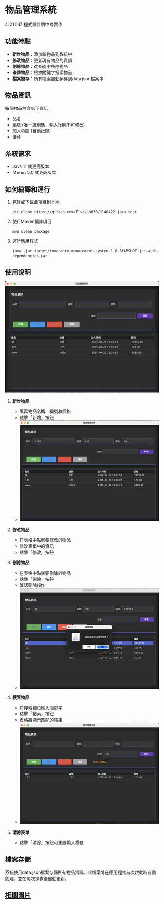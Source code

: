 # 物品管理系統

41211147 程式設計期中考實作

## 功能特點

- **新增物品**：添加新物品到系統中
- **修改物品**：更新現有物品的資訊
- **刪除物品**：從系統中移除物品
- **查詢物品**：根據關鍵字搜索物品
- **檔案儲存**：所有檔案自動保存到data.json檔案中

## 物品資訊

每個物品包含以下資訊：
- 品名
- 編號 (唯一識別碼，輸入後則不可修改)
- 加入時間 (自動記錄)
- 價格

## 系統需求

- Java 11 或更高版本
- Maven 3.6 或更高版本

## 如何編譯和運行

1. 克隆或下載此項目到本地
   ```
   git clone https://github.com/ElvisLo030/1140422-java-test
   ```

2. 使用Maven編譯項目
   ```
   mvn clean package
   ```

3. 運行應用程式
   ```
   java -jar target/inventory-management-system-1.0-SNAPSHOT-jar-with-dependencies.jar
   ```

## 使用說明

![](https://github.com/ElvisLo030/1140422-java-test/blob/main/photo/01.png)

1. **新增物品**
   - 填寫物品名稱、編號和價格
   - 點擊「新增」按鈕
   - ![](https://github.com/ElvisLo030/1140422-java-test/blob/main/photo/02.png)

2. **修改物品**
   - 在表格中點擊要修改的物品
   - 修改表單中的資訊
   - 點擊「修改」按鈕

3. **刪除物品**
   - 在表格中點擊要刪除的物品
   - 點擊「刪除」按鈕
   - 確認刪除操作
   - ![](https://github.com/ElvisLo030/1140422-java-test/blob/main/photo/04.png)

4. **搜索物品**
   - 在搜索欄位輸入關鍵字
   - 點擊「搜索」按鈕
   - 表格將顯示匹配的結果
   - ![](https://github.com/ElvisLo030/1140422-java-test/blob/main/photo/06.png)

5. **清除表單**
   - 點擊「清除」按鈕可重置輸入欄位

## 檔案存儲

系統使用data.json檔案存儲所有物品資訊。此檔案將在應用程式首次啟動時自動創建，並在每次操作後自動更新。 

## [相關圖片](https://github.com/ElvisLo030/1140422-java-test/blob/main/photo)